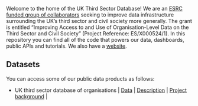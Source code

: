 Welcome to the home of the UK Third Sector Database! We are an [ESRC funded group of collaborators](https://gtr.ukri.org/projects?ref=ES%2FX000524%2F1) seeking to improve data infrastructure surrounding the UK’s third sector and civil society more generally. The grant is entitled “Improving Access to and Use of Organisation-Level Data on the Third Sector and Civil Society” (Project Reference: ES/X000524/1). In this repository you can find all of the code that powers our data, dashboards, public APIs and tutorials. We also have a [website](https://uk-third-sector-database.github.io/).

## Datasets

You can access some of our public data products as follows:
* UK third sector database of organisations | [Data](https://github.com/uk-third-sector-database/tso-database-builder/raw/main/tso-spine-files.16-7-24.zip?download=) | [Description](https://uk-third-sector-database.io/data/) | [Project background](https://uk-third-sector-database.io/_posts/2023/001/blog-post-3/) |
